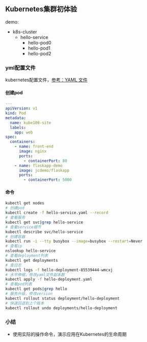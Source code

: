 ## Kubernetes集群初体验
demo:
- k8s-cluster
    - hello-service
        - hello-pod0
        - hello-pod1
        - hello-pod2

### yml配置文件
kubernetes配置文件，[参考：YAML 文件](https://www.qikqiak.com/k8s-book/docs/18.YAML%20%E6%96%87%E4%BB%B6.html)

#### 创建pod
```yml
---
apiVersion: v1
kind: Pod
metadata:
  name: kube100-site
  labels:
    app: web
spec:
  containers:
    - name: front-end
      image: nginx
      ports:
        - containerPort: 80
    - name: flaskapp-demo
      image: jcdemo/flaskapp
      ports:
        - containerPort: 5000
```
#### 命令
```sh
kubectl get nodes
# 创建pod
kubectl create -f hello-service.yaml --record
# 查看服务
kubectl get svc|grep hello-service
# 查看service细节
kubectl describe svc/hello-service
# 创建容器
kubectl run -i --tty busybox --image=busybox --restart=Never
# 查看ip
nslookup hello-service
# 查看deployment列表
kubectl get deployments
# 查日志
kubectl logs -f hello-deployment-85539444-wmcxj
# 水平伸缩，修改yaml文件副本数
kubectl apply -f hello-deployment.yaml
# 查看pod列表
kubectl get pods|grep hello
# 服务升级，修改version
kubectl rollout status deployment/hello-deployment
# 快速回退到上个版本
kubectl rollout undo deployments/hello-deployment
```

### 小结
- 使用实际的操作命令，演示应用在Kubernetes的生命周期